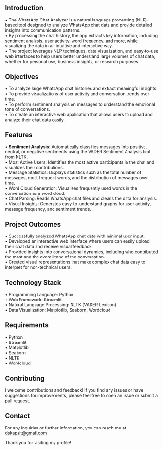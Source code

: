 ## Introduction
• The WhatsApp Chat Analyzer is a natural language processing (NLP)-based tool designed to analyze WhatsApp chat data and provide detailed insights into communication patterns. </br>
• By processing the chat history, the app extracts key information, including sentiment analysis, user activity, word frequency, and more, while visualizing the data in an intuitive and interactive way.</br>
• The project leverages NLP techniques, data visualization, and easy-to-use web interfaces to help users better understand large volumes of chat data, whether for personal use, business insights, or research purposes.</br>

## Objectives

• To analyze large WhatsApp chat histories and extract meaningful insights. </br>
• To provide visualizations of user activity and conversation trends over time. </br>
• To perform sentiment analysis on messages to understand the emotional tone of conversations.</br>
• To create an interactive web application that allows users to upload and analyze their chat data easily.</br>

## Features 

• **Sentiment Analysis**: Automatically classifies messages into positive, neutral, or negative sentiments using the VADER Sentiment Analysis tool from NLTK.</br>
• Most Active Users: Identifies the most active participants in the chat and visualizes their contributions.</br>
• Message Statistics: Displays statistics such as the total number of messages, most frequent words, and the distribution of messages over time.</br>
• Word Cloud Generation: Visualizes frequently used words in the conversation as a word cloud.</br>
• Chat Parsing: Reads WhatsApp chat files and cleans the data for analysis.</br>
• Visual Insights: Generates easy-to-understand graphs for user activity, message frequency, and sentiment trends.</br>

## Project Outcomes
• Successfully analyzed WhatsApp chat data with minimal user input.</br>
• Developed an interactive web interface where users can easily upload their chat data and receive visual feedback.</br>
• Provided insights into conversational dynamics, including who contributed the most and the overall tone of the conversation.</br>
• Created visual representations that make complex chat data easy to interpret for non-technical users.</br>

## Technology Stack

• Programming Language: Python </br>
• Web Framework: Streamlit</br>
• Natural Language Processing: NLTK (VADER Lexicon)</br>
• Data Visualization: Matplotlib, Seaborn, Wordcloud</br>

## Requirements

• Python </br>
• Streamlit </br>
• Matplotlib </br>
• Seaborn</br>
• NLTK</br>
• Wordcloud</br>

## Contributing
I welcome contributions and feedback! If you find any issues or have suggestions for improvements, please feel free to open an issue or submit a pull request.

## Contact
For any inquiries or further information, you can reach me at dskapsit@gmail.com

Thank you for visiting my profile!




